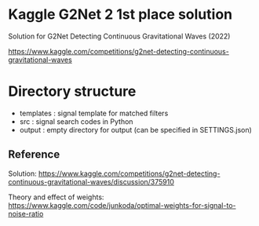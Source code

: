 Kaggle G2Net 2 1st place solution
=================================

Solution for G2Net Detecting Continuous Gravitational Waves (2022)

https://www.kaggle.com/competitions/g2net-detecting-continuous-gravitational-waves


# Directory structure

- templates  : signal template for matched filters
- src        : signal search codes in Python
- output     : empty directory for output (can be specified in SETTINGS.json)


## Reference

Solution:
https://www.kaggle.com/competitions/g2net-detecting-continuous-gravitational-waves/discussion/375910

Theory and effect of weights:
https://www.kaggle.com/code/junkoda/optimal-weights-for-signal-to-noise-ratio
